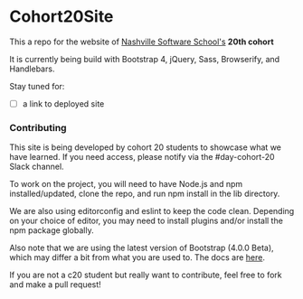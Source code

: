 # Cohort20Site

This a repo for the website of [Nashville Software School's](http://nashvillesoftwareschool.com/) **20th cohort**

It is currently being build with Bootstrap 4, jQuery, Sass, Browserify, and Handlebars.

Stay tuned for:
- [ ] a link to deployed site

### Contributing
This site is being developed by cohort 20 students to showcase what we have learned. If you need access, please notify via the #day-cohort-20 Slack channel.

To work on the project, you will need to have Node.js and npm installed/updated, clone the repo, and run npm install in the lib directory.

We are also using editorconfig and eslint to keep the code clean. Depending on your choice of editor, you may need to install plugins and/or install the npm package globally.

Also note that we are using the latest version of Bootstrap (4.0.0 Beta), which may differ a bit from what you are used to.  The docs are [here](https://getbootstrap.com/docs/4.0/components/alerts/).

If you are not a c20 student but really want to contribute, feel free to fork and make a pull request!



